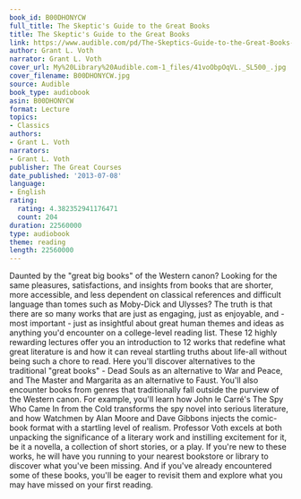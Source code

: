 ```yaml
---
book_id: B00DHONYCW
full_title: The Skeptic's Guide to the Great Books
title: The Skeptic's Guide to the Great Books
link: https://www.audible.com/pd/The-Skeptics-Guide-to-the-Great-Books-Audiobook/B00DHONYCW
author: Grant L. Voth
narrator: Grant L. Voth
cover_url: My%20Library%20Audible.com-1_files/41voObpOqVL._SL500_.jpg
cover_filename: B00DHONYCW.jpg
source: Audible
book_type: audiobook
asin: B00DHONYCW
format: Lecture
topics:
- Classics
authors:
- Grant L. Voth
narrators:
- Grant L. Voth
publisher: The Great Courses
date_published: '2013-07-08'
language:
- English
rating:
  rating: 4.382352941176471
  count: 204
duration: 22560000
type: audiobook
theme: reading
length: 22560000
---
```

Daunted by the "great big books" of the Western canon? Looking for the same pleasures, satisfactions, and insights from books that are shorter, more accessible, and less dependent on classical references and difficult language than tomes such as Moby-Dick and Ulysses?
The truth is that there are so many works that are just as engaging, just as enjoyable, and - most important - just as insightful about great human themes and ideas as anything you'd encounter on a college-level reading list. These 12 highly rewarding lectures offer you an introduction to 12 works that redefine what great literature is and how it can reveal startling truths about life-all without being such a chore to read. Here you'll discover alternatives to the traditional "great books" - Dead Souls as an alternative to War and Peace, and The Master and Margarita as an alternative to Faust. You'll also encounter books from genres that traditionally fall outside the purview of the Western canon. For example, you'll learn how John le Carré's The Spy Who Came In from the Cold transforms the spy novel into serious literature, and how Watchmen by Alan Moore and Dave Gibbons injects the comic-book format with a startling level of realism.
Professor Voth excels at both unpacking the significance of a literary work and instilling excitement for it, be it a novella, a collection of short stories, or a play. If you're new to these works, he will have you running to your nearest bookstore or library to discover what you've been missing. And if you've already encountered some of these books, you'll be eager to revisit them and explore what you may have missed on your first reading.
